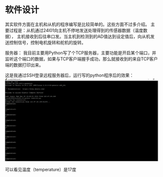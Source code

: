 # 软件设计

其实软件方面在主机和从机的程序编写是比较简单的。这些方面不过多介绍。
主要过程是：从机通过24l01向主机不停地发送处理得到的传感器数据（温度数据），
主机接收到后往串口发。当主机到检测到的AD值达到设定值后，向从机发送控制信号，控制电机旋转和舵机的旋转。

服务器：
我目前主要用Python写了个TCP服务器，主要功能是开启某个端口，并监听这个端口的数据，如果与TCP客户端握手成功，那么就接收到的来自TCP客户端的数据打印出来。


这是我通过SSH登录远程服务器后，运行写的python程序后的效果：
![](effct.png)

可以看见温度（temperature）是17度
